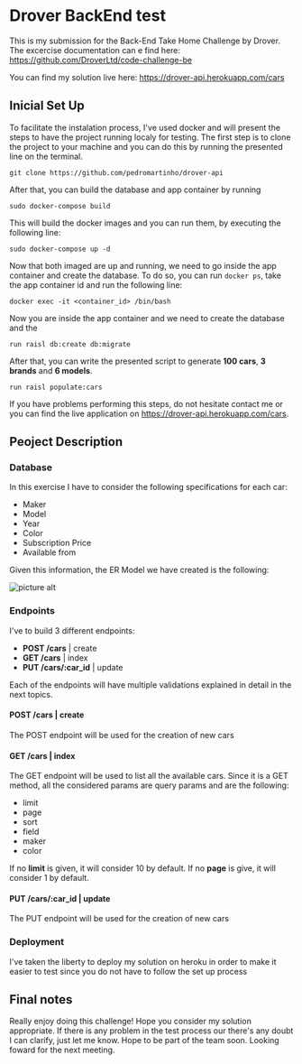 # Drover BackEnd test
This is my submission for the Back-End Take Home Challenge by Drover. The excercise documentation can e find here: https://github.com/DroverLtd/code-challenge-be

You can find my solution live here: https://drover-api.herokuapp.com/cars 

## Inicial Set Up

To facilitate the instalation process, I've used docker and will present the steps to have the project running localy for testing. The first step is to clone the project to your machine and you can do this by running the presented line on the terminal.

```git clone https://github.com/pedromartinho/drover-api```

After that, you can build the database and app container by running

```sudo docker-compose build```

This will build the docker images and you can run them, by executing the following line:

```sudo docker-compose up -d```

Now that both imaged are up and running, we need to go inside the app container and create the database. To do so, you can run ```docker ps```, take the app container id and run the following line:

```docker exec -it <container_id> /bin/bash```

Now you are inside the app container and we need to create the database and the 

```run raisl db:create db:migrate```

After that, you can write the presented script to generate **100 cars**, **3 brands** and **6 models**.

```run raisl populate:cars```

If you have problems performing this steps, do not hesitate contact me or you can find the live application on https://drover-api.herokuapp.com/cars.

## Peoject Description

### Database
In this exercise I have to consider the following specifications for each car:
* Maker
* Model
* Year
* Color
* Subscription Price
* Available from

Given this information, the ER Model we have created is the following:

![picture alt](https://teste-martinho-page.s3-eu-west-1.amazonaws.com/share/db.png "ER Model - Drover")

### Endpoints
I've to build 3 different endpoints:
* **POST /cars** | create
* **GET /cars** | index
* **PUT /cars/:car_id** | update

Each of the endpoints will have multiple validations explained in detail in the next topics.

#### POST /cars | create
The POST endpoint will be used for the creation of new cars

#### GET /cars | index
The GET endpoint will be used to list all the available cars. Since it is a GET method, all the considered params are query params and are the following:
* limit
* page
* sort
* field
* maker
* color

If no **limit** is given, it will consider 10 by default. If no **page** is give, it will consider 1 by default.

#### PUT /cars/:car_id | update
The PUT endpoint will be used for the creation of new cars

### Deployment
I've taken the liberty to deploy my solution on heroku in order to make it easier to test since you do not have to follow the set up process

## Final notes
Really enjoy doing this challenge! Hope you consider my solution appropriate. If there is any problem in the test process our there's any doubt I can clarify, just let me know.
Hope to be part of the team soon. Looking foward for the next meeting.
